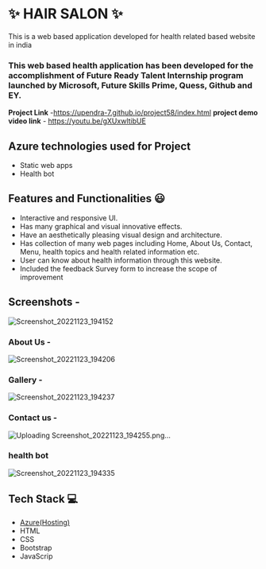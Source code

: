 # ✨  HAIR SALON ✨

This is a web based application developed for health related based website in india

### This web based health application has been developed for the accomplishment of Future Ready Talent Internship program launched by Microsoft, Future Skills Prime, Quess, Github and EY.


**Project Link** -https://upendra-7.github.io/project58/index.html
**project demo video link** - https://youtu.be/gXUxwltibUE

## Azure technologies used for Project

- Static web apps
- Health bot

## Features and Functionalities 😃

- Interactive and responsive UI.
- Has many graphical and visual innovative effects.
- Have an aesthetically pleasing visual design and architecture.
- Has collection of many web pages including Home, About Us, Contact, Menu, health topics and health related information etc.
- User can know about health information through this website.
- Included the feedback Survey form to increase the scope of improvement 

## Screenshots -

![Screenshot_20221123_194152](https://user-images.githubusercontent.com/111052429/203568460-8aea0968-61f7-4b8d-999b-420999e58502.png)

### About Us -

![Screenshot_20221123_194206](https://user-images.githubusercontent.com/111052429/203568496-d3d96745-8847-406b-a121-b4e3d35f165f.png)

### Gallery -

![Screenshot_20221123_194237](https://user-images.githubusercontent.com/111052429/203570325-1f37f248-9b7d-46a1-95a3-fa0367b74b48.png)

### Contact us -

![Uploading Screenshot_20221123_194255.png…]()

### health bot

![Screenshot_20221123_194335](https://user-images.githubusercontent.com/111052429/203568792-1af5ec46-2ced-4154-b69b-5f21bbb5e1d8.png)

## Tech Stack 💻

- [Azure(Hosting)](https://azure.microsoft.com/en-in/features/azure-portal/)
- HTML
- CSS
- Bootstrap
- JavaScrip
